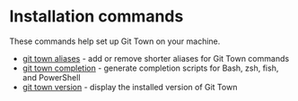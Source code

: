# Installation commands

These commands help set up Git Town on your machine.

- [git town aliases](commands/install-aliases.md) - add or remove shorter
  aliases for Git Town commands
- [git town completion](commands/completion.md) - generate completion scripts
  for Bash, zsh, fish, and PowerShell
- [git town version](commands/version.md) - display the installed version of Git
  Town
